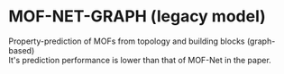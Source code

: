 # MOF-NET-GRAPH (legacy model)
Property-prediction of MOFs from topology and building blocks (graph-based)  
It's prediction performance is lower than that of MOF-Net in the paper.
